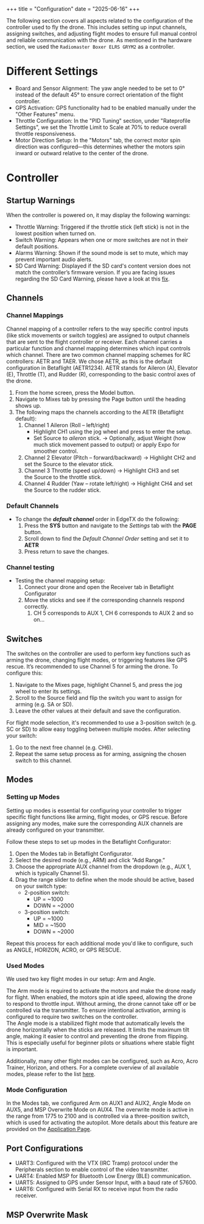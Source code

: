 +++
title = "Configuration"
date = "2025-06-16"
+++

The following section covers all aspects related to the configuration of the controller used to fly the drone. This includes setting up input channels, assigning switches, and adjusting flight modes to ensure full manual control and reliable communication with the drone. As mentioned in the hardware section, we used the `Radiomaster Boxer ELRS GRYM2` as a controller.

# Different Settings
- Board and Sensor Alignment: The yaw angle needed to be set to 0° instead of the default 45° to ensure correct orientation of the flight controller.
- GPS Activation: GPS functionality had to be enabled manually under the "Other Features" menu.
- Throttle Configuration: In the "PID Tuning" section, under "Rateprofile Settings", we set the Throttle Limit to Scale at 70% to reduce overall throttle responsiveness.
- Motor Direction Setup: In the "Motors" tab, the correct motor spin direction was configured—this determines whether the motors spin inward or outward relative to the center of the drone.

# Controller
## Startup Warnings
When the controller is powered on, it may display the following warnings:

- Throttle Warning: Triggered if the throttle stick (left stick) is not in the lowest position when turned on.
- Switch Warning:   Appears when one or more switches are not in their default positions.
- Alarms Warning:   Shown if the sound mode is set to mute, which may prevent important audio alerts.
- SD Card Warning:  Displayed if the SD card's content version does not match the controller’s firmware version. If you are facing issues regarding the SD Card Warning, please have a look at this [fix](https://oscarliang.com/fix-sd-card-warning-opentx/).

## Channels
### Channel Mappings
Channel mapping of a controller refers to the way specific control inputs (like stick movements or switch toggles) are assigned to output channels that are sent to the flight controller or receiver. Each channel carries a particular function and channel mapping determines which input controls which channel. 
There are two common channel mapping schemes for RC controllers: AETR and TAER. We chose AETR, as this is the default configuration in Betaflight (AETR1234).
AETR stands for Aileron (A), Elevator (E), Throttle (T), and Rudder (R), corresponding to the basic control axes of the drone.

1. From the home screen, press the Model button. 
2. Navigate to Mixes tab by pressing the Page button until the heading shows up.
3. The following maps the channels according to the AETR (Betaflight default):
    1. Channel 1 Aileron (Roll – left/right)
        - Highlight CH1 using the jog wheel and press to enter the setup.
        - Set Source to *aileron* stick. -> Optionally, adjust Weight (how much stick movement passed to output) or apply Expo for smoother control.
    2. Channel 2 Elevator (Pitch – forward/backward) -> Highlight CH2 and set the Source to the elevator stick.
    3. Channel 3 Throttle (speed up/down) -> Highlight CH3 and set the Source to the throttle stick.
    4. Channel 4 Rudder (Yaw – rotate left/right) -> Highlight CH4 and set the Source to the rudder stick.

### Default Channels
- To change the ***default channel*** order in EdgeTX do the following:
	1. Press the **SYS** button and navigate to the *Settings* tab with the **PAGE** button.
	2. Scroll down to find the *Default Channel Order* setting and set it to **AETR**
	3. Press return to save the changes.

### Channel testing
- Testing the channel mapping setup:
	1. Connect your drone and open the Receiver tab in Betaflight Configurator
	2. Move the sticks and see if the corresponding channels respond correctly.
		1. CH 5 corresponds to AUX 1, CH 6 corresponds to AUX 2 and so on...

## Switches
The switches on the controller are used to perform key functions such as arming the drone, changing flight modes, or triggering features like GPS rescue.
It’s recommended to use Channel 5 for arming the drone. To configure this:
1. Navigate to the Mixes page, highlight Channel 5, and press the jog wheel to enter its settings.
2. Scroll to the Source field and flip the switch you want to assign for arming (e.g. SA or SD).
3. Leave the other values at their default and save the configuration.

For flight mode selection, it's recommended to use a 3-position switch (e.g. SC or SD) to allow easy toggling between multiple modes. After selecting your switch:
1. Go to the next free channel (e.g. CH6).
2. Repeat the same setup process as for arming, assigning the chosen switch to this channel.

## Modes
### Setting up Modes
Setting up modes is essential for configuring your controller to trigger specific flight functions like arming, flight modes, or GPS rescue. Before assigning any modes, make sure the corresponding AUX channels are already configured on your transmitter.

Follow these steps to set up modes in the Betaflight Configurator:
1. Open the Modes tab in Betaflight Configurator.
2. Select the desired mode (e.g., ARM) and click “Add Range.”
3. Choose the appropriate AUX channel from the dropdown (e.g., AUX 1, which is typically Channel 5).
4. Drag the range slider to define when the mode should be active, based on your switch type:
    - 2-position switch:
        - UP = ~1000
        - DOWN = ~2000
    - 3-position switch:
        - UP = ~1000
        - MID = ~1500
        - DOWN = ~2000

Repeat this process for each additional mode you'd like to configure, such as ANGLE, HORIZON, ACRO, or GPS RESCUE.

### Used Modes
We used two key flight modes in our setup: Arm and Angle.

The Arm mode is required to activate the motors and make the drone ready for flight. When enabled, the motors spin at idle speed, allowing the drone to respond to throttle input. Without arming, the drone cannot take off or be controlled via the transmitter. To ensure intentional activation, arming is configured to require two switches on the controller.</br>
The Angle mode is a stabilized flight mode that automatically levels the drone horizontally when the sticks are released. It limits the maximum tilt angle, making it easier to control and preventing the drone from flipping. This is especially useful for beginner pilots or situations where stable flight is important.

Additionally, many other flight modes can be configured, such as Acro, Acro Trainer, Horizon, and others. For a complete overview of all available modes, please refer to the list [here](https://betaflight.com/docs/development/Modes).

### Mode Configuration
In the Modes tab, we configured Arm on AUX1 and AUX2, Angle Mode on AUX5, and MSP Overwrite Mode on AUX4. The overwrite mode is active in the range from 1775 to 2100 and is controlled via a three-position switch, which is used for activating the autopilot. More details about this feature are provided on the [Application Page](/content/application.md).

## Port Configurations
- UART3: Configured with the VTX (IRC Tramp) protocol under the Peripherals section to enable control of the video transmitter.
- UART4: Enabled MSP for Bluetooth Low Energy (BLE) communication.
- UART5: Assigned to GPS under Sensor Input, with a baud rate of 57600.
- UART6: Configured with Serial RX to receive input from the radio receiver.

## MSP Overwrite Mask
